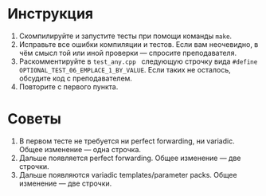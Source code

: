 # Инструкция

1. Скомпилируйте и запустите тесты при помощи команды `make`.
2. Исправьте все ошибки компиляции и тестов.
   Если вам неочевидно, в чём смысл той или иной проверки — спросите преподавателя.
3. Раскомментируйте в `test_any.cpp ` следующую строчку вида `#define OPTIONAL_TEST_06_EMPLACE_1_BY_VALUE`.
   Если таких не осталось, обсудите код с преподавателем.
4. Повторите с первого пункта.

# Советы
1. В первом тесте не требуется ни perfect forwarding, ни variadic. Общее изменение — одна строчка.
2. Дальше появляется perfect forwarding. Общее изменение — две строчки.
3. Дальше появляются variadic templates/parameter packs. Общее изменение — две строчки.
